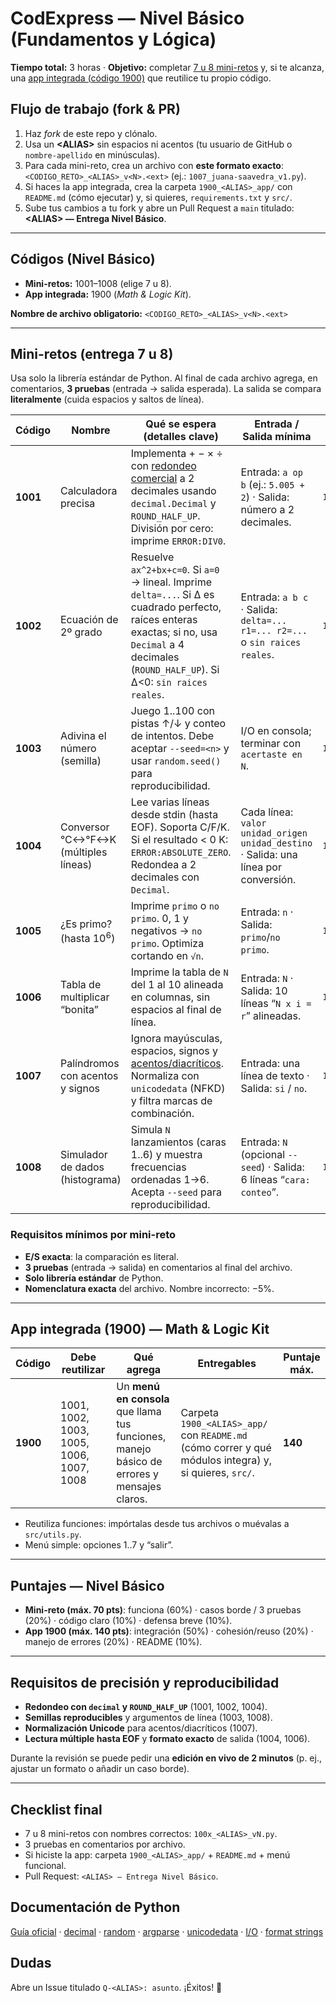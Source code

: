 <h1>CodExpress — Nivel Básico (Fundamentos y Lógica)</h1>
<p><strong>Tiempo total:</strong> 3 horas · <strong>Objetivo:</strong> completar <u>7 u 8 mini-retos</u> y, si te alcanza, una <u>app integrada (código 1900)</u> que reutilice tu propio código.</p>

<h2>Flujo de trabajo (fork &amp; PR)</h2>
<ol>
  <li>Haz <em>fork</em> de este repo y clónalo.</li>
  <li>Usa un <strong>&lt;ALIAS&gt;</strong> sin espacios ni acentos (tu usuario de GitHub o <code>nombre-apellido</code> en minúsculas).</li>
  <li>Para cada mini-reto, crea un archivo con <strong>este formato exacto</strong>: <code>&lt;CODIGO_RETO&gt;_&lt;ALIAS&gt;_v&lt;N&gt;.&lt;ext&gt;</code> (ej.: <code>1007_juana-saavedra_v1.py</code>).</li>
  <li>Si haces la app integrada, crea la carpeta <code>1900_&lt;ALIAS&gt;_app/</code> con <code>README.md</code> (cómo ejecutar) y, si quieres, <code>requirements.txt</code> y <code>src/</code>.</li>
  <li>Sube tus cambios a tu fork y abre un Pull Request a <code>main</code> titulado: <strong>&lt;ALIAS&gt; — Entrega Nivel Básico</strong>.</li>
</ol>

<hr />

<h2>Códigos (Nivel Básico)</h2>
<ul>
  <li><strong>Mini-retos:</strong> 1001–1008 (elige 7 u 8).</li>
  <li><strong>App integrada:</strong> 1900 (<em>Math &amp; Logic Kit</em>).</li>
</ul>
<p><strong>Nombre de archivo obligatorio:</strong> <code>&lt;CODIGO_RETO&gt;_&lt;ALIAS&gt;_v&lt;N&gt;.&lt;ext&gt;</code></p>

<hr />

<h2>Mini-retos (entrega 7 u 8)</h2>
<p>Usa solo la librería estándar de Python. Al final de cada archivo agrega, en comentarios, <strong>3 pruebas</strong> (entrada → salida esperada). La salida se compara <strong>literalmente</strong> (cuida espacios y saltos de línea).</p>

<table>
  <thead>
    <tr>
      <th>Código</th>
      <th>Nombre</th>
      <th>Qué se espera (detalles clave)</th>
      <th>Entrada / Salida mínima</th>
      <th>Archivo</th>
      <th>Docs útiles</th>
    </tr>
  </thead>
  <tbody>
    <tr><td><strong>1001</strong></td><td>Calculadora precisa</td><td>Implementa + − × ÷ con <u>redondeo comercial</u> a 2 decimales usando <code>decimal.Decimal</code> y <code>ROUND_HALF_UP</code>. División por cero: imprime <code>ERROR:DIV0</code>.</td><td>Entrada: <code>a op b</code> (ej.: <code>5.005 + 2</code>) · Salida: número a 2 decimales.</td><td><code>1001_&lt;ALIAS&gt;_v1.py</code></td><td><a href="https://docs.python.org/3/library/decimal.html">decimal</a></td></tr>
    <tr><td><strong>1002</strong></td><td>Ecuación de 2º grado</td><td>Resuelve <code>ax^2+bx+c=0</code>. Si <code>a=0</code> → lineal. Imprime <code>delta=...</code>. Si Δ es cuadrado perfecto, raíces enteras exactas; si no, usa <code>Decimal</code> a 4 decimales (<code>ROUND_HALF_UP</code>). Si Δ&lt;0: <code>sin raices reales</code>.</td><td>Entrada: <code>a b c</code> · Salida: <code>delta=... r1=... r2=...</code> o <code>sin raices reales</code>.</td><td><code>1002_&lt;ALIAS&gt;_v1.py</code></td><td><a href="https://docs.python.org/3/library/math.html">math</a> · <a href="https://docs.python.org/3/library/decimal.html">decimal</a></td></tr>
    <tr><td><strong>1003</strong></td><td>Adivina el número (semilla)</td><td>Juego 1..100 con pistas ↑/↓ y conteo de intentos. Debe aceptar <code>--seed=&lt;n&gt;</code> y usar <code>random.seed()</code> para reproducibilidad.</td><td>I/O en consola; terminar con <code>acertaste en N</code>.</td><td><code>1003_&lt;ALIAS&gt;_v1.py</code></td><td><a href="https://docs.python.org/3/library/random.html">random</a> · <a href="https://docs.python.org/3/library/argparse.html">argparse</a></td></tr>
    <tr><td><strong>1004</strong></td><td>Conversor °C↔°F↔K (múltiples líneas)</td><td>Lee varias líneas desde stdin (hasta EOF). Soporta C/F/K. Si el resultado &lt; 0 K: <code>ERROR:ABSOLUTE_ZERO</code>. Redondea a 2 decimales con <code>Decimal</code>.</td><td>Cada línea: <code>valor unidad_origen unidad_destino</code> · Salida: una línea por conversión.</td><td><code>1004_&lt;ALIAS&gt;_v1.py</code></td><td><a href="https://docs.python.org/3/tutorial/inputoutput.html">I/O</a> · <a href="https://docs.python.org/3/library/decimal.html">decimal</a></td></tr>
    <tr><td><strong>1005</strong></td><td>¿Es primo? (hasta 10<sup>6</sup>)</td><td>Imprime <code>primo</code> o <code>no primo</code>. 0, 1 y negativos → <code>no primo</code>. Optimiza cortando en <code>√n</code>.</td><td>Entrada: <code>n</code> · Salida: <code>primo</code>/<code>no primo</code>.</td><td><code>1005_&lt;ALIAS&gt;_v1.py</code></td><td><a href="https://docs.python.org/3/library/math.html">math</a></td></tr>
    <tr><td><strong>1006</strong></td><td>Tabla de multiplicar “bonita”</td><td>Imprime la tabla de <code>N</code> del 1 al 10 alineada en columnas, sin espacios al final de línea.</td><td>Entrada: <code>N</code> · Salida: 10 líneas “<code>N x i = r</code>” alineadas.</td><td><code>1006_&lt;ALIAS&gt;_v1.py</code></td><td><a href="https://docs.python.org/3/library/string.html#format-string-syntax">format strings</a></td></tr>
    <tr><td><strong>1007</strong></td><td>Palíndromos con acentos y signos</td><td>Ignora mayúsculas, espacios, signos y <u>acentos/diacríticos</u>. Normaliza con <code>unicodedata</code> (NFKD) y filtra marcas de combinación.</td><td>Entrada: una línea de texto · Salida: <code>si</code> / <code>no</code>.</td><td><code>1007_&lt;ALIAS&gt;_v1.py</code></td><td><a href="https://docs.python.org/3/library/unicodedata.html">unicodedata</a></td></tr>
    <tr><td><strong>1008</strong></td><td>Simulador de dados (histograma)</td><td>Simula <code>N</code> lanzamientos (caras 1..6) y muestra frecuencias ordenadas 1→6. Acepta <code>--seed</code> para reproducibilidad.</td><td>Entrada: <code>N</code> (opcional <code>--seed</code>) · Salida: 6 líneas “<code>cara: conteo</code>”.</td><td><code>1008_&lt;ALIAS&gt;_v1.py</code></td><td><a href="https://docs.python.org/3/library/random.html">random</a> · <a href="https://docs.python.org/3/library/argparse.html">argparse</a></td></tr>
  </tbody>
</table>

<h3>Requisitos mínimos por mini-reto</h3>
<ul>
  <li><strong>E/S exacta</strong>: la comparación es literal.</li>
  <li><strong>3 pruebas</strong> (entrada → salida) en comentarios al final del archivo.</li>
  <li><strong>Solo librería estándar</strong> de Python.</li>
  <li><strong>Nomenclatura exacta</strong> del archivo. Nombre incorrecto: −5%.</li>
</ul>

<hr />

<h2>App integrada (1900) — Math &amp; Logic Kit</h2>
<table>
  <thead>
    <tr>
      <th>Código</th>
      <th>Debe reutilizar</th>
      <th>Qué agrega</th>
      <th>Entregables</th>
      <th>Puntaje máx.</th>
    </tr>
  </thead>
  <tbody>
    <tr><td><strong>1900</strong></td><td>1001, 1002, 1003, 1005, 1006, 1007, 1008</td><td>Un <strong>menú en consola</strong> que llama tus funciones, manejo básico de errores y mensajes claros.</td><td>Carpeta <code>1900_&lt;ALIAS&gt;_app/</code> con <code>README.md</code> (cómo correr y qué módulos integra) y, si quieres, <code>src/</code>.</td><td><strong>140</strong></td></tr>
  </tbody>
</table>
<ul>
  <li>Reutiliza funciones: impórtalas desde tus archivos o muévalas a <code>src/utils.py</code>.</li>
  <li>Menú simple: opciones 1..7 y “salir”.</li>
</ul>

<hr />

<h2>Puntajes — Nivel Básico</h2>
<ul>
  <li><strong>Mini-reto (máx. 70 pts)</strong>: funciona (60%) · casos borde / 3 pruebas (20%) · código claro (10%) · defensa breve (10%).</li>
  <li><strong>App 1900 (máx. 140 pts)</strong>: integración (50%) · cohesión/reuso (20%) · manejo de errores (20%) · README (10%).</li>
</ul>

<hr />

<h2>Requisitos de precisión y reproducibilidad</h2>
<ul>
  <li><strong>Redondeo con <code>decimal</code> y <code>ROUND_HALF_UP</code></strong> (1001, 1002, 1004).</li>
  <li><strong>Semillas reproducibles</strong> y argumentos de línea (1003, 1008).</li>
  <li><strong>Normalización Unicode</strong> para acentos/diacríticos (1007).</li>
  <li><strong>Lectura múltiple hasta EOF</strong> y <strong>formato exacto</strong> de salida (1004, 1006).</li>
</ul>
<p>Durante la revisión se puede pedir una <strong>edición en vivo de 2 minutos</strong> (p. ej., ajustar un formato o añadir un caso borde).</p>

<hr />

<h2>Checklist final</h2>
<ul>
  <li>7 u 8 mini-retos con nombres correctos: <code>100x_&lt;ALIAS&gt;_vN.py</code>.</li>
  <li>3 pruebas en comentarios por archivo.</li>
  <li>Si hiciste la app: carpeta <code>1900_&lt;ALIAS&gt;_app/</code> + <code>README.md</code> + menú funcional.</li>
  <li>Pull Request: <code>&lt;ALIAS&gt; — Entrega Nivel Básico</code>.</li>
</ul>

<h2>Documentación de Python</h2>
<p><a href="https://docs.python.org/3/">Guía oficial</a> · <a href="https://docs.python.org/3/library/decimal.html">decimal</a> · <a href="https://docs.python.org/3/library/random.html">random</a> · <a href="https://docs.python.org/3/library/argparse.html">argparse</a> · <a href="https://docs.python.org/3/library/unicodedata.html">unicodedata</a> · <a href="https://docs.python.org/3/tutorial/inputoutput.html">I/O</a> · <a href="https://docs.python.org/3/library/string.html#format-string-syntax">format strings</a></p>

<h2>Dudas</h2>
<p>Abre un Issue titulado <code>Q-&lt;ALIAS&gt;: asunto</code>. ¡Éxitos! 🚀</p>
